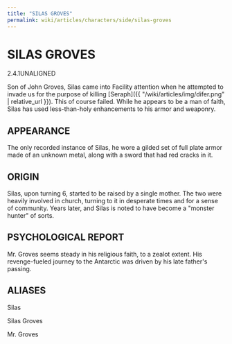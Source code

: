 ```yaml
---
title: "SILAS GROVES"
permalink: wiki/articles/characters/side/silas-groves
---
```

# SILAS GROVES
<span class="version">2.4.1</span><span class="faction">UNALIGNED</span> 

Son of John Groves, Silas came into Facility attention when he attempted to invade us for the purpose of killing [Seraph]({{ "/wiki/articles/img/difer.png" | relative_url }}). This of course failed. While he appears to be a man of faith, Silas has used less-than-holy enhancements to his armor and weaponry.
## APPEARANCE
The only recorded instance of Silas, he wore a gilded set of full plate armor made of an unknown metal, along with a sword that had red cracks in it.
## ORIGIN
Silas, upon turning 6, started to be raised by a single mother. The two were heavily involved in church, turning to it in desperate times and for a sense of community. Years later, and Silas is noted to have become a "monster hunter" of sorts.
## PSYCHOLOGICAL REPORT
Mr. Groves seems steady in his religious faith, to a zealot extent. His revenge-fueled journey to the Antarctic was driven by his late father's passing.
## ALIASES
Silas

Silas Groves

Mr. Groves